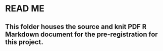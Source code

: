 # READ ME
## This folder houses the source and knit PDF R Markdown document for the pre-registration for this project.
